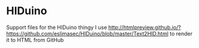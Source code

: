 # HIDuino
Support files for the HIDuino thingy
I use http://htmlpreview.github.io/?https://github.com/eslimasec/HIDuino/blob/master/Text2HID.html to render it to HTML from GitHub
